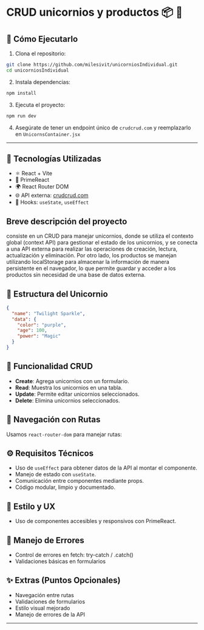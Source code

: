 # CRUD unicornios y productos 📦 🦄

## 🧪 Cómo Ejecutarlo
1. Clona el repositorio:
```bash
git clone https://github.com/milesivit/unicorniosIndividual.git
cd unicorniosIndividual
```
2. Instala dependencias:
```bash
npm install
```
3. Ejecuta el proyecto:
```bash
npm run dev
```
4. Asegúrate de tener un endpoint único de `crudcrud.com` y reemplazarlo en `UnicornsContainer.jsx`
---

## 🚀 Tecnologías Utilizadas
- ⚛️ React + Vite
- 🎨 PrimeReact
- 🌍 React Router DOM
- 🌐 API externa: [crudcrud.com](https://crudcrud.com)
- 🧠 Hooks: `useState`, `useEffect`

## Breve descripción del proyecto 
consiste en un CRUD para manejar unicornios, donde se utiliza el contexto global (context API) para gestionar el estado de los unicornios, y se conecta a una API externa para realizar las operaciones de creación, lectura, actualización y eliminación. Por otro lado, los productos se manejan utilizando localStorage para almacenar la información de manera persistente en el navegador, lo que permite guardar y acceder a los productos sin necesidad de una base de datos externa.


## 🧩 Estructura del Unicornio
```json
{
  "name": "Twilight Sparkle",
  "data": {
    "color": "purple",
    "age": 100,
    "power": "Magic"
  }
}
```

## 🔄 Funcionalidad CRUD
- **Create**: Agrega unicornios con un formulario.
- **Read**: Muestra los unicornios en una tabla.
- **Update**: Permite editar unicornios seleccionados.
- **Delete**: Elimina unicornios seleccionados.

## 🧭 Navegación con Rutas
Usamos `react-router-dom` para manejar rutas:

## ⚙️ Requisitos Técnicos
- Uso de `useEffect` para obtener datos de la API al montar el componente.
- Manejo de estado con `useState`.
- Comunicación entre componentes mediante props.
- Código modular, limpio y documentado.

## 💅 Estilo y UX
- Uso de componentes accesibles y responsivos con PrimeReact.

## 🐞 Manejo de Errores
- Control de errores en fetch: try-catch / .catch()
- Validaciones básicas en formularios

## ✨ Extras (Puntos Opcionales)
- Navegación entre rutas
- Validaciones de formularios
- Estilo visual mejorado
- Manejo de errores de la API

---
